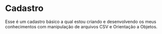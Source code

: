 # Cadastro

Esse é um cadastro básico a qual estou criando e desenvolvendo os meus conhecimentos
com manipulação de arquivos CSV e Orientação a Objetos.
